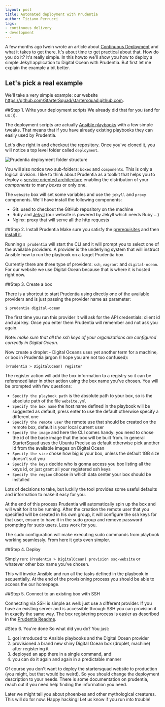 ```yaml
---
layout: post
title: Automated deployment with Prudentia
author: Tiziano Perrucci
tags:
- continuous delivery
- development
---
```


A few months ago Iwein wrote an article about [Continuous Deployment](/blog/getting-ready-for-continuous-delivery/)
and what it takes to get there. It's about time
to get practical about that. How do you do it? It's really simple. In this howto we'll show you how to deploy a
simple Jekyll application to Digital Ocean with Prudentia. But first let me explain the example a bit better.

## Let's pick a real example
We'll take a very simple example: our website https://github.com/StarterSquad/startersquad.github.com.

##Step 1. Write your deployment scripts
We already did that for you (and for us :)).

The deployment scripts are actually [Ansible playbooks](http://docs.ansible.com/playbooks.html) with a
few simple tweaks. That means that if you have already existing playbooks they can easily used by Prudentia.

Let's dive right in and checkout the repository. Once you've cloned it, you will notice a top level folder called `deployment`.

![Prudentia deployment folder structure](/assets/images/media/website-deployment.png)

You will also notice two sub-folders: `boxes` and `components`. This is only a logical division. I like to think about Prudentia
as a toolkit that helps you to deploy a [service oriented architecture](http://en.wikipedia.org/wiki/Service-oriented_architecture)
enabling the distribution of your _components_ to many _boxes_ or only one.

The `website` box will set some variables and use the `jekyll` and `proxy` components. We'll have install the following components:

* Git: used to checkout the GitHub repository on the machine
* Ruby and [Jekyll](http://jekyllrb.com/) (our website is powered by Jekyll which needs Ruby …)
* Nginx: proxy that will serve all the http requests

##Step 2. Install Prudentia
Make sure you satisfy the [prerequisites](https://github.com/StarterSquad/prudentia#prerequisites) and
then [install it](https://github.com/StarterSquad/prudentia#install).

Running `$ prudentia` will start the CLI and it will prompt you to select one of the available providers. A provider is
the underlying system that will instruct Ansible how to run the playbook on a target Prudentia box.

Currently there are three type of providers: `ssh`, `vagrant` and `digital-ocean`. For our website we use Digital Ocean
because that is where it is hosted right now.

##Step 3. Create a box

There is a shortcut to start Prudentia using directly one of the available providers and is just passing the provider name
as parameter:

`$ prudentia digital-ocean`

The first time you run this provider it will ask for the API credentials: client id and api key. Once you enter them Prudentia
will remember and not ask you again.

Note: *make sure that all the ssh keys of your organizations are configured correctly in Digital Ocean*.

Now create a droplet - Digital Oceans uses yet another term for a machine, or box in Prudentia jargon (I hope you are not too confused):

`(Prudentia > DigitalOcean) register`

The register action will add the box information to a registry so it can be referenced later in other action
using the box name you've chosen. You will be prompted with few questions:

* `Specify the playbook path` is the absolute path to your box, so is the absolute path of the file `website.yml`
* `Specify the box name` the host name defined in the playbook will be suggested as default, press enter to use the default otherwise specify a different one
* `Specify the remote user` the remote use that should be created on the remote box, default is your local current user
* `Specify the image` and here the CLI comes handy: you need to chose the id of the base image that the box will be built from. In general StarterSquad uses the Ubuntu Precise as default otherwise pick another id from the available images on Digital Ocean
* `Specify the size` chose how big is your box, unless the default 1GB size doesn't suit you
* `Specify the keys` decide who is gonna access you box listing all the keys id, or just grant all your registered ssh keys
* `Specify the region` choose in which data center your box should be installed

Lots of decisions to take, but luckily the tool provides some useful
defaults and information to make it easy for you.

At the end of this process Prudentia will automatically spin up the box and will wait for it to be running. After the creation
the remote user that you specified will be created in his own group, it will configure the ssh keys for
that user, ensure to have it in the sudo group and remove password prompting for sudo users. Less work for you.

The sudo configuration will make executing sudo commands from playbook working seamlessly. From here it gets even simpler.

##Step 4. Deploy

Simply run: `(Prudentia > DigitalOcean) provision ssq-website` or whatever other box name you've chosen.

This will invoke Ansible and run all the tasks defined in the playbook in sequentially. At the end of the provisioning
process you should be able to access the our homepage.

##Step 5. Connect to an existing box with SSH

Connecting via SSH is simple as well: just use a different provider. If you have an existing server and is accessible
through SSH you can provision it in exactly the same way. The box registering
process is easier as described in the [Prudentia Readme](https://github.com/StarterSquad/prudentia#start-the-cli-and-use-the-ssh-provider).

#Step 6. You're done
So what did you do? You just:

1. got introduced to Ansible playbooks and the Digital Ocean provider
2. provisioned a brand new shiny Digital Ocean box (droplet, machine) after registering it
3. deployed an app there in a single command, and
4. you can do it again and again in a predictable manner

Of course you don't want to deploy the startersquad website to production (you might, but that would be weird). So you
should change the deployment description to your needs. There is some documentation on prudentia, reach out if you need help
finding the information you need.

Later we might tell you about phoenixes and other mythological creatures. This will do for now. Happy hacking! Let us
know if you run into trouble!
